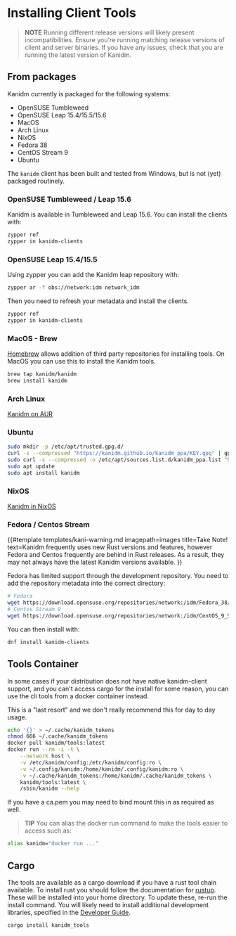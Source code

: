 # Installing Client Tools

> **NOTE** Running different release versions will likely present incompatibilities. Ensure you're
> running matching release versions of client and server binaries. If you have any issues, check
> that you are running the latest version of Kanidm.

## From packages

Kanidm currently is packaged for the following systems:

- OpenSUSE Tumbleweed
- OpenSUSE Leap 15.4/15.5/15.6
- MacOS
- Arch Linux
- NixOS
- Fedora 38
- CentOS Stream 9
- Ubuntu

The `kanidm` client has been built and tested from Windows, but is not (yet) packaged routinely.

### OpenSUSE Tumbleweed / Leap 15.6

Kanidm is available in Tumbleweed and Leap 15.6. You can install the clients with:

```bash
zypper ref
zypper in kanidm-clients
```

### OpenSUSE Leap 15.4/15.5

Using zypper you can add the Kanidm leap repository with:

```bash
zypper ar -f obs://network:idm network_idm
```

Then you need to refresh your metadata and install the clients.

```bash
zypper ref
zypper in kanidm-clients
```

### MacOS - Brew

[Homebrew](https://brew.sh/) allows addition of third party repositories for installing tools. On
MacOS you can use this to install the Kanidm tools.

```bash
brew tap kanidm/kanidm
brew install kanidm
```

### Arch Linux

[Kanidm on AUR](https://aur.archlinux.org/packages?O=0&K=kanidm)

### Ubuntu

```bash
sudo mkdir -p /etc/apt/trusted.gpg.d/
curl -s --compressed "https://kanidm.github.io/kanidm_ppa/KEY.gpg" | gpg --dearmor | sudo tee /etc/apt/trusted.gpg.d/kanidm_ppa.gpg >/dev/null
sudo curl -s --compressed -o /etc/apt/sources.list.d/kanidm_ppa.list "https://kanidm.github.io/kanidm_ppa/kanidm_ppa.list"
sudo apt update
sudo apt install kanidm
```

### NixOS

[Kanidm in NixOS](https://search.nixos.org/packages?sort=relevance&type=packages&query=kanidm)

### Fedora / Centos Stream

<!-- deno-fmt-ignore-start -->

{{#template templates/kani-warning.md
imagepath=images
title=Take Note!
text=Kanidm frequently uses new Rust versions and features, however Fedora and Centos frequently are behind in Rust releases. As a result, they may not always have the latest Kanidm versions available.
}}

<!-- deno-fmt-ignore-end -->

Fedora has limited support through the development repository. You need to add the repository
metadata into the correct directory:

```bash
# Fedora
wget https://download.opensuse.org/repositories/network:/idm/Fedora_38/network:idm.repo
# Centos Stream 9
wget https://download.opensuse.org/repositories/network:/idm/CentOS_9_Stream/network:idm.repo
```

You can then install with:

```bash
dnf install kanidm-clients
```

## Tools Container

In some cases if your distribution does not have native kanidm-client support, and you can't access
cargo for the install for some reason, you can use the cli tools from a docker container instead.

This is a "last resort" and we don't really recommend this for day to day usage.

```bash
echo '{}' > ~/.cache/kanidm_tokens
chmod 666 ~/.cache/kanidm_tokens
docker pull kanidm/tools:latest
docker run --rm -i -t \
    --network host \
    -v /etc/kanidm/config:/etc/kanidm/config:ro \
    -v ~/.config/kanidm:/home/kanidm/.config/kanidm:ro \
    -v ~/.cache/kanidm_tokens:/home/kanidm/.cache/kanidm_tokens \
    kanidm/tools:latest \
    /sbin/kanidm --help
```

If you have a ca.pem you may need to bind mount this in as required as well.

> **TIP** You can alias the docker run command to make the tools easier to access such as:

```bash
alias kanidm="docker run ..."
```

## Cargo

The tools are available as a cargo download if you have a rust tool chain available. To install rust
you should follow the documentation for [rustup](https://rustup.rs/). These will be installed into
your home directory. To update these, re-run the install command. You will likely need to install
additional development libraries, specified in the [Developer Guide](developers/readme.md).

```bash
cargo install kanidm_tools
```
